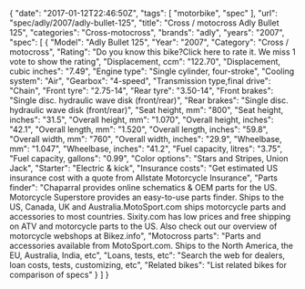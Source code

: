 {
    "date": "2017-01-12T22:46:50Z",
    "tags": [
        "motorbike",
        "spec"
    ],
    "url": "spec\/adly\/2007\/adly-bullet-125",
    "title": "Cross \/ motocross Adly Bullet 125",
    "categories": "Cross-motocross",
    "brands": "adly",
    "years": "2007",
    "spec": [
        {
            "Model": "Adly Bullet 125",
            "Year": "2007",
            "Category": "Cross \/ motocross",
            "Rating": "Do you know this bike?Click here to rate it. We miss 1 vote to show the rating",
            "Displacement, ccm": "122.70",
            "Displacement, cubic inches": "7.49",
            "Engine type": "Single cylinder, four-stroke",
            "Cooling system": "Air",
            "Gearbox": "4-speed",
            "Transmission type,final drive": "Chain",
            "Front tyre": "2.75-14",
            "Rear tyre": "3.50-14",
            "Front brakes": "Single disc. hydraulic wave disk (front\/rear)",
            "Rear brakes": "Single disc. hydraulic wave disk (front\/rear)",
            "Seat height, mm": "800",
            "Seat height, inches": "31.5",
            "Overall height, mm": "1.070",
            "Overall height, inches": "42.1",
            "Overall length, mm": "1.520",
            "Overall length, inches": "59.8",
            "Overall width, mm": "760",
            "Overall width, inches": "29.9",
            "Wheelbase, mm": "1.047",
            "Wheelbase, inches": "41.2",
            "Fuel capacity, litres": "3.75",
            "Fuel capacity, gallons": "0.99",
            "Color options": "Stars  and  Stripes, Union Jack",
            "Starter": "Electric & kick",
            "Insurance costs": "Get estimated US insurance cost with a quote from Allstate Motorcycle Insurance",
            "Parts finder": "Chaparral provides online schematics & OEM parts for the US.   Motorcycle Superstore provides an easy-to-use parts finder. Ships to the US, Canada, UK and Australia.MotoSport.com ships motorcycle parts and accessories to most countries.    Sixity.com has low prices and free shipping on ATV and motorcycle parts to the US. Also check out our overview of motorcycle webshops at Bikez.info",
            "Motocross parts": "Parts and accessories available from MotoSport.com. Ships to the North America, the EU, Australia, India, etc",
            "Loans, tests, etc": "Search the web for dealers, loan costs, tests, customizing, etc",
            "Related bikes": "List related bikes for comparison of specs"
        }
    ]
}